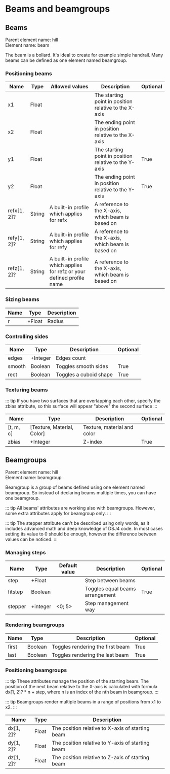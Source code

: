 # Beams and beamgroups

## Beams

Parent element name: hill\
Element name: beam

The beam is a bollard. It's ideal to create for example simple handrail. Many beams can be defined as one element named beamgroup.

### Positioning beams

| Name        | Type   | Allowed values                                                         | Description                                           | Optional |
| ----------- | ------ | ---------------------------------------------------------------------- | ----------------------------------------------------- | -------- |
| x1          | Float  |                                                                        | The starting point in position relative to the X-axis |          |
| x2          | Float  |                                                                        | The ending point in position relative to the X-axis   |          |
| y1          | Float  |                                                                        | The starting point in position relative to the Y-axis | True     |
| y2          | Float  |                                                                        | The ending point in position relative to the Y-axis   | True     |
| refx[1, 2]? | String | A built-in profile which applies for refx                              | A reference to the X-axis, which beam is based on     |          |
| refy[1, 2]? | String | A built-in profile which applies for refy                              | A reference to the X-axis, which beam is based on     |          |
| refz[1, 2]? | String | A built-in profile which applies for refz or your defined profile name | A reference to the X-axis, which beam is based on     |          |

### Sizing beams

| Name | Type   | Description |
| ---- | ------ | ----------- |
| r    | +Float | Radius      |

### Controlling sides

| Name   | Type     | Description            | Optional |
| ------ | -------- | ---------------------- | -------- |
| edges  | +Integer | Edges count            |          |
| smooth | Boolean  | Toggles smooth sides   | True     |
| rect   | Boolean  | Toggles a cuboid shape | True     |

### Texturing beams

::: tip
If you have two surfaces that are overlapping each other, specify the zbias attribute, so this surface will appear "above" the second surface
:::

| Name      | Type                       | Description                 | Optional |
| --------- | -------------------------- | --------------------------- | -------- |
| [t, m, c] | [Texture, Material, Color] | Texture, material and color |          |
| zbias     | +Integer                   | Z-index                     | True     |

## Beamgroups

Parent element name: hill\
Element name: beamgroup

Beamgroup is a group of beams defined using one element named beamgroup. So instead of declaring beams multiple times, you can have one beamgroup.

::: tip
All beams' attributes are working also with beamgroups. However, some extra attributes apply for beamgroup only.
:::

::: tip
The stepper attribute can't be described using only words, as it includes advanced math and deep knowledge of DSJ4 code. In most cases setting its value to 0 should be enough, however the difference between values can be noticed.
:::

### Managing steps

| Name    | Type     | Default value | Description                     | Optional |
| ------- | -------- | ------------- | ------------------------------- | -------- |
| step    | +Float   |               | Step between beams              |          |
| fitstep | Boolean  |               | Toggles equal beams arrangement | True     |
| stepper | +integer | <0; 5>        | Step management way             |

### Rendering beamgroups

| Name  | Type    | Description                      | Optional |
| ----- | ------- | -------------------------------- | -------- |
| first | Boolean | Toggles rendering the first beam | True     |
| last  | Boolean | Toggles rendering the last beam  | True     |

### Positioning beamgroups

::: tip
These attributes manage the position of the starting beam. The position of the next beam relative to the X-axis is calculated with formula dx[1, 2]? * n + step, where n is an index of the nth beam in beamgroup.
:::

::: tip
Beamgroups render multiple beams in a range of positions from x1 to x2.
:::

| Name      | Type  | Description                                      |
| --------- | ----- | ------------------------------------------------ |
| dx[1, 2]? | Float | The position relative to X-axis of starting beam |
| dy[1, 2]? | Float | The position relative to Y-axis of starting beam |
| dz[1, 2]? | Float | The position relative to Z-axis of starting beam |
